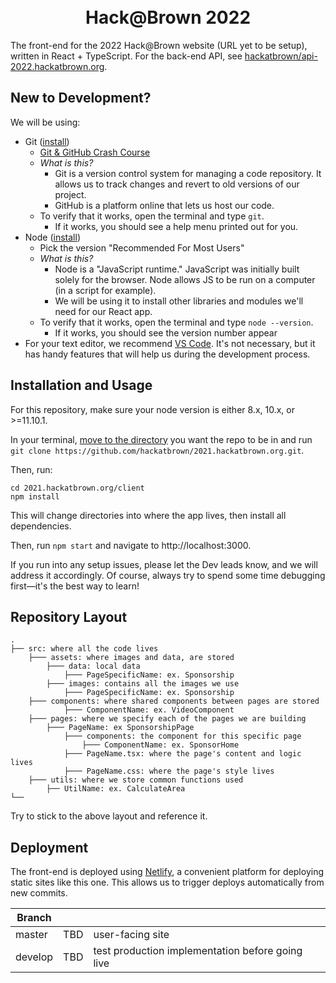 <h1 align="center">
    <!--- <img src="https://2020.hackatbrown.org/static/media/scene_garage_transparent.dee6376d.png" width="500"> --->
    <br>
    Hack@Brown 2022
</h1>

<!-- The front-end for the [2021 Hack@Brown website](https://2021.hackatbrown.org/), written in React + TypeScript. For the back-end API, see [hackatbrown/api-2020.hackatbrown.org](https://github.com/hackatbrown/api-2020.hackatbrown.org).  -->

The front-end for the 2022 Hack@Brown website (URL yet to be setup), written in React + TypeScript. For the back-end API, see [hackatbrown/api-2022.hackatbrown.org](https://github.com/hackatbrown/api-2022.hackatbrown.org). 


## New to Development?

We will be using:

-   Git ([install](https://www.git-scm.com))
    -   [Git & GitHub Crash Course](https://www.youtube.com/watch?v=SWYqp7iY_Tc)
    -   _What is this?_
        -   Git is a version control system for managing a code repository. It
            allows us to track changes and revert to old versions of our project.
        -   GitHub is a platform online that lets us host our code.
    -   To verify that it works, open the terminal and type `git`.
        -   If it works, you should see a help menu printed out for you.
-   Node ([install](https://nodejs.org/en/))
    -   Pick the version "Recommended For Most Users"
    -   _What is this?_
        -   Node is a "JavaScript runtime." JavaScript was initially built solely
            for the browser. Node allows JS to be run on a computer (in a script for example).
        -   We will be using it to install other libraries and modules we'll need
            for our React app.
    -   To verify that it works, open the terminal and type `node --version`.
        -   If it works, you should see the version number appear
-   For your text editor, we recommend [VS Code](https://code.visualstudio.com).
    It's not necessary, but it has handy features that will help us during the
    development process.

## Installation and Usage

For this repository, make sure your node version is either 8.x, 10.x, or >=11.10.1.

In your terminal, [move to the directory](http://linuxcommand.org/lc3_man_pages/cdh.html)
you want the repo to be in and run `git clone https://github.com/hackatbrown/2021.hackatbrown.org.git`.

Then, run:

```
cd 2021.hackatbrown.org/client
npm install
```

This will change directories into where the app lives, then install all dependencies.

Then, run `npm start` and navigate to http://localhost:3000.

If you run into any setup issues, please let the Dev leads know, and we will address
it accordingly. Of course, always try to spend some time debugging first—it's
the best way to learn!

## Repository Layout

    .
    ├── src: where all the code lives
        ├─── assets: where images and data, are stored
            ├─── data: local data
                ├─── PageSpecificName: ex. Sponsorship
            ├─── images: contains all the images we use
                ├─── PageSpecificName: ex. Sponsorship
        ├─── components: where shared components between pages are stored
                ├─── ComponentName: ex. VideoComponent
        ├─── pages: where we specify each of the pages we are building
            ├─── PageName: ex SponsorshipPage
                ├─── components: the component for this specific page
                    ├─── ComponentName: ex. SponsorHome
                ├─── PageName.tsx: where the page's content and logic lives
                ├─── PageName.css: where the page's style lives
        ├─── utils: where we store common functions used
            ├── UtilName: ex. CalculateArea
    └──

Try to stick to the above layout and reference it.

## Deployment
The front-end is deployed using [Netlify](https://www.netlify.com/), a convenient platform for deploying static sites like this one. This allows us to trigger deploys automatically from new commits.

| Branch  |                                    |                                                        |
|---------|------------------------------------|--------------------------------------------------------|
| master  | TBD                                | user-facing site                                       |
| develop | TBD                                | test production implementation before going live       |
<!--- 
| admin   | https://hab2020-admin.netlify.com/ | administrative tools (contact Dev leads for more info) |
--->
